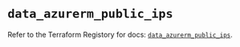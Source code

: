 # `data_azurerm_public_ips`

Refer to the Terraform Registory for docs: [`data_azurerm_public_ips`](https://registry.terraform.io/providers/hashicorp/azurerm/3.65.0/docs/data-sources/public_ips).
